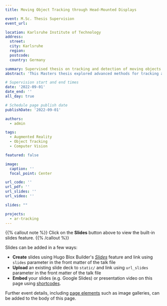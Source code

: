 ```yaml
---
title: Moving Object Tracking through Head-Mounted Displays

event: M.Sc. Thesis Supervision
event_url: 

location: Karlsruhe Institute of Technology
address:
  street: 
  city: Karlsruhe
  region: 
  postcode: 
  country: Germany

summary: Supervised thesis on tracking and detection of moving objects using head-mounted AR displays
abstract: 'This Masters thesis explored advanced methods for tracking and detecting moving objects using head-mounted augmented reality displays, focusing on real-time perception and response.'

# Supervision start and end times
date: '2022-09-01'
date_end: ''
all_day: true

# Schedule page publish date
publishDate: '2022-09-01'

authors:
  - admin

tags:
  - Augmented Reality
  - Object Tracking
  - Computer Vision

featured: false

image:
  caption: ''
  focal_point: Center

url_code: ''
url_pdf: ''
url_slides: ''
url_video: ''

slides: ""

projects:
  - ar-tracking
---
```



{{% callout note %}}
Click on the **Slides** button above to view the built-in slides feature.
{{% /callout %}}

Slides can be added in a few ways:

- **Create** slides using Hugo Blox Builder's [_Slides_](https://docs.hugoblox.com/reference/content-types/) feature and link using `slides` parameter in the front matter of the talk file
- **Upload** an existing slide deck to `static/` and link using `url_slides` parameter in the front matter of the talk file
- **Embed** your slides (e.g. Google Slides) or presentation video on this page using [shortcodes](https://docs.hugoblox.com/reference/markdown/).

Further event details, including [page elements](https://docs.hugoblox.com/reference/markdown/) such as image galleries, can be added to the body of this page.
